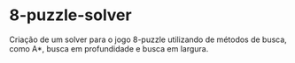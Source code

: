 # 8-puzzle-solver
Criação de um solver para o jogo 8-puzzle utilizando de métodos de busca, como A*, busca em profundidade e busca em largura.
